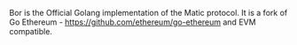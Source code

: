Bor is the Official Golang implementation of the Matic protocol. It is a fork of Go Ethereum - <https://github.com/ethereum/go-ethereum> and EVM compatible.